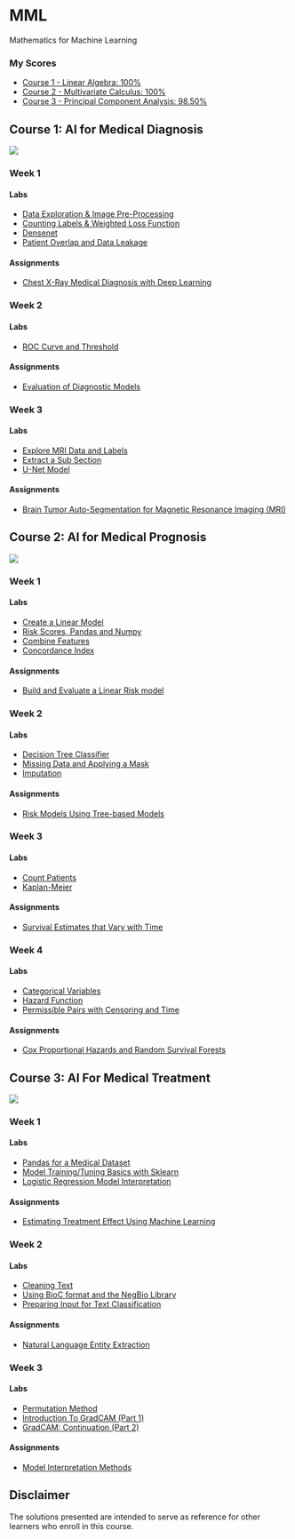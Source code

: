 # MML
Mathematics for Machine Learning

### My Scores
- [Course 1 - Linear Algebra: 100%](C1-linear-algebra/grades.png)
- [Course 2 - Multivariate Calculus: 100%](C2-multivariate-calculus/grades.png)
- [Course 3 - Principal Component Analysis: 98.50%](C3-principal-component-analysis/grades.png)


## Course 1: AI for Medical Diagnosis
![](C1-AI-for-medical-diagnosis/Week1/images/densenet.png)

### Week 1
#### Labs
- [Data Exploration & Image Pre-Processing](C1-AI-for-medical-diagnosis/Week1/C1_W1_Lab_1_data_exploration_and_image_preprocessing.ipynb)
- [Counting Labels & Weighted Loss Function](C1-AI-for-medical-diagnosis/Week1/C1_W1_Lab_2_counting_labels_and_weighted_loss_function.ipynb)
- [Densenet](C1-AI-for-medical-diagnosis/Week1/C1_W1_Lab_3_densenet.ipynb)
- [Patient Overlap and Data Leakage](C1-AI-for-medical-diagnosis/Week1/C1_W1_Lab_4_patient_overlap_and_data_leakage.ipynb)

#### Assignments
- [Chest X-Ray Medical Diagnosis with Deep Learning](C1-AI-for-medical-diagnosis/Week1/W1A1/C1_W1_Assignment.ipynb)

### Week 2
#### Labs
- [ROC Curve and Threshold](C1-AI-for-medical-diagnosis/Week2/C1_W2_Lab_1_roc_curve%20_and_threshold.ipynb)

#### Assignments
- [Evaluation of Diagnostic Models](C1-AI-for-medical-diagnosis/Week2/W2A1/C1_W2_Assignment.ipynb)

### Week 3
#### Labs
- [Explore MRI Data and Labels](C1-AI-for-medical-diagnosis/Week3/C1_W3_Lab_1_explore_mri_data_and_labels.ipynb)
- [Extract a Sub Section](C1-AI-for-medical-diagnosis/Week3/C1_W3_Lab_2_extract_a_sub_section.ipynb)
- [U-Net Model](C1-AI-for-medical-diagnosis/Week3/C1_W3_Lab_3_unet_model.ipynb)

#### Assignments
- [Brain Tumor Auto-Segmentation for Magnetic Resonance Imaging (MRI)](C1-AI-for-medical-diagnosis/Week3/W3A1/C1_W3_Assignment.ipynb)

## Course 2: AI for Medical Prognosis
![](C2-AI-for-medical-prognosis/Week4/W4A1/images/1-hot-encode.png)

### Week 1
#### Labs
- [Create a Linear Model](C2-AI-for-medical-prognosis/Week1/C2_W1_Lab_1_create_a_linear_model.ipynb)
- [Risk Scores, Pandas and Numpy](C2-AI-for-medical-prognosis/Week1/C2_W1_Lab_2_risk_scores_pandas_and_numpy.ipynb)
- [Combine Features](C2-AI-for-medical-prognosis/Week1/C2_W1_Lab_3_combine_features.ipynb)
- [Concordance Index](C2-AI-for-medical-prognosis/Week1/C2_W1_Lab_4_concordance_index.ipynb)
#### Assignments
- [Build and Evaluate a Linear Risk model](C2-AI-for-medical-prognosis/Week1/W1A1/C2_W1_Assignment.ipynb)

### Week 2
#### Labs
- [Decision Tree Classifier](C2-AI-for-medical-prognosis/Week2/C2_W2_Lab_1_decision_tree_classifier.ipynb)
- [Missing Data and Applying a Mask](C2-AI-for-medical-prognosis/Week2/C2_W2_Lab_2_missing_data_and_applying_a_mask.ipynb)
- [Imputation](C2-AI-for-medical-prognosis/Week2/C2_W2_Lab_3_imputation.ipynb)
#### Assignments
- [Risk Models Using Tree-based Models](C2-AI-for-medical-prognosis/Week2/W2A1/C2_W2_Assignment.ipynb)

### Week 3
#### Labs
- [Count Patients](C2-AI-for-medical-prognosis/Week3/C2_W3_Lab_1_counting_patients.ipynb)
- [Kaplan-Meier](C2-AI-for-medical-prognosis/Week3/C2_W3_Lab_2_kaplan_meier.ipynb)
#### Assignments
- [Survival Estimates that Vary with Time](C2-AI-for-medical-prognosis/Week3/W3A1/C2_W3_Assignment.ipynb)

### Week 4
#### Labs
- [Categorical Variables](C2-AI-for-medical-prognosis/Week4/C2_W4_Lab_1_categorical_variables.ipynb)
- [Hazard Function](C2-AI-for-medical-prognosis/Week4/C2_W4_Lab_2_hazard_function.ipynb)
- [Permissible Pairs with Censoring and Time](C2-AI-for-medical-prognosis/Week4/C2_W4_Lab_3_permissible_pairs_with_censoring_and_time.ipynb)
#### Assignments
- [Cox Proportional Hazards and Random Survival Forests](C2-AI-for-medical-prognosis/Week4/W4A1/C2_W4_Assignment.ipynb)

## Course 3: AI For Medical Treatment
![](C3-AI-for-medical-treatment/Week2/W2A1/images/example-report.png)

### Week 1
#### Labs
- [Pandas for a Medical Dataset](C3-AI-for-medical-treatment/Week1/C3_W1_Lab_1_pandas_for_a_medical_dataset.ipynb)
- [Model Training/Tuning Basics with Sklearn](C3-AI-for-medical-treatment/Week1/C3_W1_Lab_2_model_training_basics_with_sklearn.ipynb)
- [Logistic Regression Model Interpretation](C3-AI-for-medical-treatment/Week1/C3_W1_Lab_3_logistic_regression_model_interpretation.ipynb)
#### Assignments
- [Estimating Treatment Effect Using Machine Learning](C3-AI-for-medical-treatment/Week1/W1A1/C3_W1_Assignment.ipynb)

### Week 2
#### Labs
- [Cleaning Text](C3-AI-for-medical-treatment/Week2/C3_W2_Lab_1_cleaning_text.ipynb)
- [Using BioC format and the NegBio Library](C3-AI-for-medical-treatment/Week2/C3_W2_Lab_2_bioc_and_negbio.ipynb)
- [Preparing Input for Text Classification](C3-AI-for-medical-treatment/Week2/C3_W2_Lab_3_prep_input_for_text_classification.ipynb)
#### Assignments
- [Natural Language Entity Extraction](C3-AI-for-medical-treatment/Week2/W2A1/C3_W2_Assignment.ipynb)

### Week 3
#### Labs
- [Permutation Method](C3-AI-for-medical-treatment/Week3/C3_W3_Lab_1_permutation_method.ipynb)
- [Introduction To GradCAM (Part 1)](C3-AI-for-medical-treatment/Week3/C3_W3_Lab_2_intro_to_gradcam.ipynb)
- [GradCAM: Continuation (Part 2)](C3-AI-for-medical-treatment/Week3/C3_W3_Lab_3_gradcam_continuation.ipynb)
#### Assignments
- [Model Interpretation Methods](C3-AI-for-medical-treatment/Week3/W3A1/C3_W3_Assignment.ipynb)

## Disclaimer
The solutions presented are intended to serve as reference for other learners who enroll in this course.
